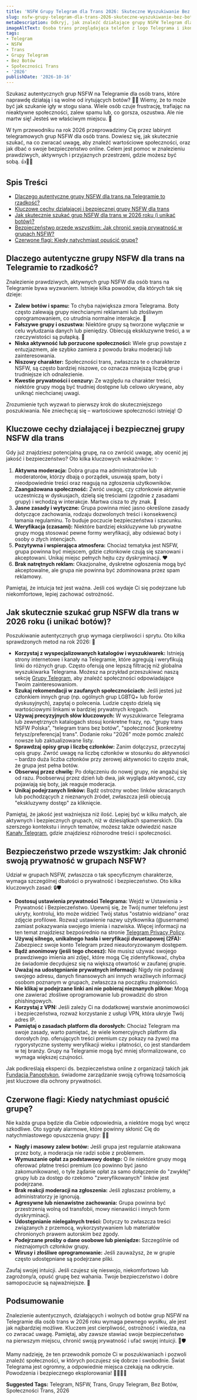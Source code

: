 ```yaml
---
title: 'NSFW Grupy Telegram dla Trans 2026: Skuteczne Wyszukiwanie Bez Botów'
slug: nsfw-grupy-telegram-dla-trans-2026-skuteczne-wyszukiwanie-bez-botow
metaDescription: Odkryj, jak znaleźć działające grupy NSFW Telegram dla trans w 2026! Porady dotyczące unikania botów, bezpieczeństwa i weryfikacji autentycznych społeczności.
imageAltText: Osoba trans przeglądająca telefon z logo Telegrama i ikonami bezpieczeństwa, symbolizująca bezpieczne wyszukiwanie grup NSFW.
tags:
- Telegram
- NSFW
- Trans
- Grupy Telegram
- Bez Botów
- Społeczności Trans
- '2026'
publishDate: '2026-10-16'
---
```


Szukasz autentycznych grup NSFW na Telegramie dla osób trans, które naprawdę działają i są wolne od irytujących botów? 🤖🚫 Wiemy, że to może być jak szukanie igły w stogu siana. Wiele osób czuje frustrację, trafiając na nieaktywne społeczności, zalew spamu lub, co gorsza, oszustwa. Ale nie martw się! Jesteś we właściwym miejscu. 🤩

W tym przewodniku na rok 2026 przeprowadzimy Cię przez labirynt telegramowych grup NSFW dla osób trans. Dowiesz się, jak skutecznie szukać, na co zwracać uwagę, aby znaleźć wartościowe społeczności, oraz jak dbać o swoje bezpieczeństwo online. Celem jest pomoc w znalezieniu prawdziwych, aktywnych i przyjaznych przestrzeni, gdzie możesz być sobą. 👍🏳️‍⚧️

## Spis Treści

- [Dlaczego autentyczne grupy NSFW dla trans na Telegramie to rzadkość?](#dlaczego-autentyczne-grupy-nsfw-dla-trans-na-telegramie-to-rzadkosc)
- [Kluczowe cechy działającej i bezpiecznej grupy NSFW dla trans](#kluczowe-cechy-dzialajacej-i-bezpiecznej-grupy-nsfw-dla-trans)
- [Jak skutecznie szukać grup NSFW dla trans w 2026 roku (i unikać botów)?](#jak-skutecznie-szukac-grup-nsfw-dla-trans-w-2026-roku-i-unikac-botow)
- [Bezpieczeństwo przede wszystkim: Jak chronić swoją prywatność w grupach NSFW?](#bezpieczenstwo-przede-wszystkim-jak-chronic-swoja-prywatnosc-w-grupach-nsfw)
- [Czerwone flagi: Kiedy natychmiast opuścić grupę?](#czerwone-flagi-kiedy-natychmiast-opuscic-grupe)

## Dlaczego autentyczne grupy NSFW dla trans na Telegramie to rzadkość?

Znalezienie prawdziwych, aktywnych grup NSFW dla osób trans na Telegramie bywa wyzwaniem. Istnieje kilka powodów, dla których tak się dzieje:

*   **Zalew botów i spamu:** To chyba największa zmora Telegrama. Boty często zalewają grupy niechcianymi reklamami lub złośliwym oprogramowaniem, co utrudnia normalne interakcje. 🤖
*   **Fałszywe grupy i oszustwa:** Niektóre grupy są tworzone wyłącznie w celu wyłudzania danych lub pieniędzy. Obiecują ekskluzywne treści, a w rzeczywistości są pułapką. 🎣
*   **Niska aktywność lub porzucone społeczności:** Wiele grup powstaje z entuzjazmem, ale szybko zamiera z powodu braku moderacji lub zainteresowania.
*   **Niszowy charakter:** Społeczności trans, zwłaszcza te o charakterze NSFW, są często bardziej niszowe, co oznacza mniejszą liczbę grup i trudniejsze ich odnalezienie.
*   **Kwestie prywatności i cenzury:** Ze względu na charakter treści, niektóre grupy mogą być trudniej dostępne lub celowo ukrywane, aby uniknąć niechcianej uwagi.

Zrozumienie tych wyzwań to pierwszy krok do skuteczniejszego poszukiwania. Nie zniechęcaj się – wartościowe społeczności istnieją! 😊

## Kluczowe cechy działającej i bezpiecznej grupy NSFW dla trans

Gdy już znajdziesz potencjalną grupę, na co zwrócić uwagę, aby ocenić jej jakość i bezpieczeństwo? Oto kilka kluczowych wskaźników: ✨

1.  **Aktywna moderacja:** Dobra grupa ma administratorów lub moderatorów, którzy dbają o porządek, usuwają spam, boty i nieodpowiednie treści oraz reagują na zgłoszenia użytkowników.
2.  **Zaangażowana społeczność:** Zwróć uwagę, czy członkowie aktywnie uczestniczą w dyskusjach, dzielą się treściami (zgodnie z zasadami grupy) i wchodzą w interakcje. Martwa cisza to zły znak. 💬
3.  **Jasne zasady i wytyczne:** Grupa powinna mieć jasno określone zasady dotyczące zachowania, rodzaju dozwolonych treści i konsekwencji łamania regulaminu. To buduje poczucie bezpieczeństwa i szacunku.
4.  **Weryfikacja (czasami):** Niektóre bardziej ekskluzywne lub prywatne grupy mogą stosować pewne formy weryfikacji, aby odsiewać boty i osoby o złych intencjach.
5.  **Pozytywna i wspierająca atmosfera:** Chociaż tematyka jest NSFW, grupa powinna być miejscem, gdzie członkowie czują się szanowani i akceptowani. Unikaj miejsc pełnych hejtu czy dyskryminacji. ❤️
6.  **Brak natrętnych reklam:** Okazjonalne, dyskretne ogłoszenia mogą być akceptowalne, ale grupa nie powinna być zdominowana przez spam reklamowy.

Pamiętaj, że intuicja też jest ważna. Jeśli coś wydaje Ci się podejrzane lub niekomfortowe, lepiej zachować ostrożność.

## Jak skutecznie szukać grup NSFW dla trans w 2026 roku (i unikać botów)?

Poszukiwanie autentycznych grup wymaga cierpliwości i sprytu. Oto kilka sprawdzonych metod na rok 2026: 🧐

*   **Korzystaj z wyspecjalizowanych katalogów i wyszukiwarek:** Istnieją strony internetowe i kanały na Telegramie, które agregują i weryfikują linki do różnych grup. Często oferują one lepszą filtrację niż globalna wyszukiwarka Telegrama. Możesz na przykład przeszukiwać naszą sekcję [Grupy Telegram](/grupy), aby znaleźć społeczności odpowiadające Twoim zainteresowaniom.
*   **Szukaj rekomendacji w zaufanych społecznościach:** Jeśli jesteś już członkiem innych grup (np. ogólnych grup LGBTQ+ lub forów dyskusyjnych), zapytaj o polecenia. Ludzie często dzielą się wartościowymi linkami w bardziej prywatnych kręgach.
*   **Używaj precyzyjnych słów kluczowych:** W wyszukiwarce Telegrama lub zewnętrznych katalogach stosuj konkretne frazy, np. "grupy trans NSFW Polska", "telegram trans bez botów", "społeczność [konkretny fetysz/preferencja] trans". Dodanie roku "2026" może pomóc znaleźć nowsze lub zaktualizowane listy.
*   **Sprawdzaj opisy grup i liczbę członków:** Zanim dołączysz, przeczytaj opis grupy. Zwróć uwagę na liczbę członków w stosunku do aktywności – bardzo duża liczba członków przy zerowej aktywności to często znak, że grupa jest pełna botów.
*   **Obserwuj przez chwilę:** Po dołączeniu do nowej grupy, nie angażuj się od razu. Poobserwuj przez dzień lub dwa, jak wygląda aktywność, czy pojawiają się boty, jak reaguje moderacja.
*   **Unikaj podejrzanych linków:** Bądź ostrożny wobec linków skracanych lub pochodzących z nieznanych źródeł, zwłaszcza jeśli obiecują "ekskluzywny dostęp" za kliknięcie.

Pamiętaj, że jakość jest ważniejsza niż ilość. Lepiej być w kilku małych, ale aktywnych i bezpiecznych grupach, niż w dziesiątkach spamerskich. Dla szerszego kontekstu i innych tematów, możesz także odwiedzić nasze [Kanały Telegram](/kanaly), gdzie znajdziesz różnorodne treści i społeczności.

## Bezpieczeństwo przede wszystkim: Jak chronić swoją prywatność w grupach NSFW?

Udział w grupach NSFW, zwłaszcza o tak specyficznym charakterze, wymaga szczególnej dbałości o prywatność i bezpieczeństwo. Oto kilka kluczowych zasad: 🔒🛡️

*   **Dostosuj ustawienia prywatności Telegrama:** Wejdź w Ustawienia > Prywatność i Bezpieczeństwo. Upewnij się, że Twój numer telefonu jest ukryty, kontroluj, kto może widzieć Twój status "ostatnio widziano" oraz zdjęcie profilowe. Rozważ ustawienie nazwy użytkownika (@username) zamiast pokazywania swojego imienia i nazwiska. Więcej informacji na ten temat znajdziesz bezpośrednio na stronie [Telegram Privacy Policy](https://telegram.org/privacy).
*   **Używaj silnego, unikalnego hasła i weryfikacji dwuetapowej (2FA):** Zabezpiecz swoje konto Telegram przed nieautoryzowanym dostępem.
*   **Bądź anonimowy (jeśli tego chcesz):** Nie musisz używać swojego prawdziwego imienia ani zdjęć, które mogą Cię zidentyfikować, chyba że świadomie decydujesz się na większą otwartość w zaufanej grupie.
*   **Uważaj na udostępnianie prywatnych informacji:** Nigdy nie podawaj swojego adresu, danych finansowych ani innych wrażliwych informacji osobom poznanym w grupach, zwłaszcza na początku znajomości.
*   **Nie klikaj w podejrzane linki ani nie pobieraj nieznanych plików:** Mogą one zawierać złośliwe oprogramowanie lub prowadzić do stron phishingowych.
*   **Korzystaj z VPN:** Jeśli zależy Ci na dodatkowej warstwie anonimowości i bezpieczeństwa, rozważ korzystanie z usługi VPN, która ukryje Twój adres IP.
*   **Pamiętaj o zasadach platform dla dorosłych:** Chociaż Telegram ma swoje zasady, warto pamiętać, że wiele komercyjnych platform dla dorosłych (np. oferujących treści premium czy pokazy na żywo) ma rygorystyczne systemy weryfikacji wieku i płatności, co jest standardem w tej branży. Grupy na Telegramie mogą być mniej sformalizowane, co wymaga większej czujności.

Jak podkreślają eksperci ds. bezpieczeństwa online z organizacji takich jak [Fundacja Panoptykon](https://panoptykon.org/), świadome zarządzanie swoją cyfrową tożsamością jest kluczowe dla ochrony prywatności.

## Czerwone flagi: Kiedy natychmiast opuścić grupę?

Nie każda grupa będzie dla Ciebie odpowiednia, a niektóre mogą być wręcz szkodliwe. Oto sygnały alarmowe, które powinny skłonić Cię do natychmiastowego opuszczenia grupy: 🚩🚨

*   **Nagły i masowy zalew botów:** Jeśli grupa jest regularnie atakowana przez boty, a moderacja nie radzi sobie z problemem.
*   **Wymuszanie opłat za podstawowy dostęp:** O ile niektóre grupy mogą oferować płatne treści premium (co powinno być jasno zakomunikowane), o tyle żądanie opłat za samo dołączenie do "zwykłej" grupy lub za dostęp do rzekomo "zweryfikowanych" linków jest podejrzane.
*   **Brak reakcji moderacji na zgłoszenia:** Jeśli zgłaszasz problemy, a administratorzy je ignorują.
*   **Agresywne lub nienawistne zachowania:** Grupa powinna być przestrzenią wolną od transfobii, mowy nienawiści i innych form dyskryminacji.
*   **Udostępnianie nielegalnych treści:** Dotyczy to zwłaszcza treści związanych z przemocą, wykorzystywaniem lub materiałów chronionych prawem autorskim bez zgody.
*   **Podejrzane prośby o dane osobowe lub pieniądze:** Szczególnie od nieznajomych członków grupy.
*   **Wirusy i złośliwe oprogramowanie:** Jeśli zauważysz, że w grupie często udostępniane są podejrzane pliki.

Zaufaj swojej intuicji. Jeśli czujesz się nieswojo, niekomfortowo lub zagrożony/a, opuść grupę bez wahania. Twoje bezpieczeństwo i dobre samopoczucie są najważniejsze. 🙏

## Podsumowanie

Znalezienie autentycznych, działających i wolnych od botów grup NSFW na Telegramie dla osób trans w 2026 roku wymaga pewnego wysiłku, ale jest jak najbardziej możliwe. Kluczem jest cierpliwość, ostrożność i wiedza, na co zwracać uwagę. Pamiętaj, aby zawsze stawiać swoje bezpieczeństwo na pierwszym miejscu, chronić swoją prywatność i ufać swojej intuicji. 🧐🛡️

Mamy nadzieję, że ten przewodnik pomoże Ci w poszukiwaniach i pozwoli znaleźć społeczności, w których poczujesz się dobrze i swobodnie. Świat Telegrama jest ogromny, a odpowiednie miejsca czekają na odkrycie. Powodzenia i bezpiecznego eksplorowania! 🏳️‍⚧️💖✨




**Suggested Tags:**
Telegram, NSFW, Trans, Grupy Telegram, Bez Botów, Społeczności Trans, 2026
